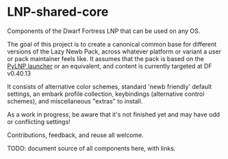 LNP-shared-core
===============

Components of the Dwarf Fortress LNP that can be used on any OS.

The goal of this project is to create a canonical common base for different versions of the Lazy Newb Pack, across whatever platform or variant a user or pack maintainer feels like.  It assumes that the pack is based on the [PyLNP launcher]() or an equivalent, and content is currently targeted at DF v0.40.13

It consists of alternative color schemes, standard 'newb friendly' default settings, an embark profile collection, keybindings (alternative control schemes), and miscellaneous "extras" to install.  

As a work in progress, be aware that it's not finished yet and may have odd or conflicting settings!

Contributions, feedback, and reuse all welcome.

TODO:  document source of all components here, with links.
